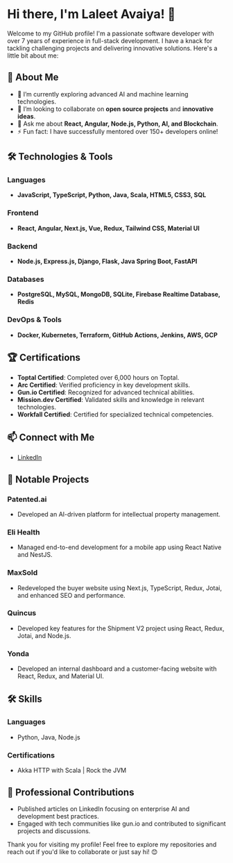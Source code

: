 # Hi there, I'm Laleet Avaiya! 👋

Welcome to my GitHub profile! I'm a passionate software developer with over 7 years of experience in full-stack development. I have a knack for tackling challenging projects and delivering innovative solutions. Here's a little bit about me:

## 🚀 About Me

- 🌱 I’m currently exploring advanced AI and machine learning technologies.
- 👯 I’m looking to collaborate on **open source projects** and **innovative ideas**.
- 💬 Ask me about **React, Angular, Node.js, Python, AI, and Blockchain**.
- ⚡ Fun fact: I have successfully mentored over 150+ developers online!

## 🛠️ Technologies & Tools

### Languages
- **JavaScript, TypeScript, Python, Java, Scala, HTML5, CSS3, SQL**

### Frontend
- **React, Angular, Next.js, Vue, Redux, Tailwind CSS, Material UI**

### Backend
- **Node.js, Express.js, Django, Flask, Java Spring Boot, FastAPI**

### Databases
- **PostgreSQL, MySQL, MongoDB, SQLite, Firebase Realtime Database, Redis**

### DevOps & Tools
- **Docker, Kubernetes, Terraform, GitHub Actions, Jenkins, AWS, GCP**

## 🏆 Certifications
- **Toptal Certified**: Completed over 6,000 hours on Toptal.
- **Arc Certified**: Verified proficiency in key development skills.
- **Gun.io Certified**: Recognized for advanced technical abilities.
- **Mission.dev Certified**: Validated skills and knowledge in relevant technologies.
- **Workfall Certified**: Certified for specialized technical competencies.

## 📫 Connect with Me

- [LinkedIn](https://www.linkedin.com/in/laleet-avaiya)

## 🌟 Notable Projects

### **Patented.ai**
- Developed an AI-driven platform for intellectual property management.

### **Eli Health**
- Managed end-to-end development for a mobile app using React Native and NestJS.

### **MaxSold**
- Redeveloped the buyer website using Next.js, TypeScript, Redux, Jotai, and enhanced SEO and performance.

### **Quincus**
- Developed key features for the Shipment V2 project using React, Redux, Jotai, and Node.js.

### **Yonda**
- Developed an internal dashboard and a customer-facing website with React, Redux, and Material UI.

## 🛠 Skills

### **Languages**
- Python, Java, Node.js

### **Certifications**
- Akka HTTP with Scala | Rock the JVM

## 🤝 Professional Contributions

- Published articles on LinkedIn focusing on enterprise AI and development best practices.
- Engaged with tech communities like gun.io and contributed to significant projects and discussions.

Thank you for visiting my profile! Feel free to explore my repositories and reach out if you'd like to collaborate or just say hi! 😊
